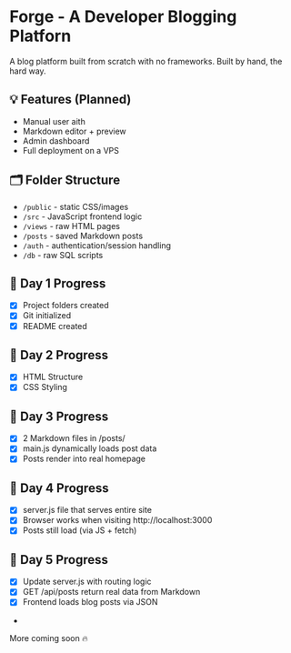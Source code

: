 # Forge - A Developer Blogging Platforn

A blog platform built from scratch with no frameworks. Built by hand, the hard way.

## 💡 Features (Planned)

- Manual user aith
- Markdown editor + preview
- Admin dashboard
- Full deployment on a VPS

## 🗂 Folder Structure

- `/public` - static CSS/images
- `/src` - JavaScript frontend logic
- `/views` - raw HTML pages
- `/posts` - saved Markdown posts
- `/auth` - authentication/session handling
- `/db` - raw SQL scripts

## 📆 Day 1 Progress

- [x] Project folders created
- [x] Git initialized
- [x] README created

## 📆 Day 2 Progress

- [x] HTML Structure
- [x] CSS Styling

## 📆 Day 3 Progress

- [x] 2 Markdown files in /posts/
- [x] main.js dynamically loads post data
- [x] Posts render into real homepage

## 📆 Day 4 Progress

- [x] server.js file that serves entire site
- [x] Browser works when visiting http://localhost:3000
- [x] Posts still load (via JS + fetch)

## 📆 Day 5 Progress

- [x] Update server.js with routing logic
- [x] GET /api/posts return real data from Markdown
- [x] Frontend loads blog posts via JSON
-

More coming soon 🔥
